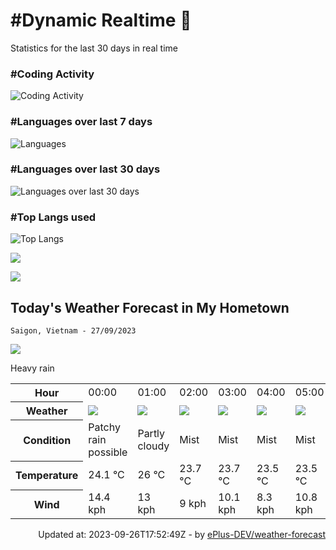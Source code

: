 # #Dynamic Realtime 💫

Statistics for the last 30 days in real time

### #Coding Activity

![Coding Activity](https://wakatime.com/share/@hoangit/f040630c-79e1-4e60-88f4-0d9ac2c2836a.svg "Coding Activity")

### #Languages over last 7 days

![Languages](https://wakatime.com/share/@hoangit/b096125c-54d3-497d-9357-f646151edaf0.svg "Languages")

### #Languages over last 30 days

![Languages over last 30 days](https://wakatime.com/share/@hoangit/a23576c8-da4a-4fb4-a796-209d67bee9e4.svg "Languages
over last 30 days")

### #Top Langs used

![Top Langs](https://github-readme-stats.vercel.app/api/top-langs/?username=hoangsvit&layout=compact)


![](https://komarev.com/ghpvc/?username=hoangsvit&style=for-the-badge)

[![](https://s11.flagcounter.com/count/1xO8/bg_FFFFFF/txt_000000/border_CCCCCC/columns_2/maxflags_10/viewers_3/labels_1/pageviews_1/flags_1/percent_0/)](https://s11.flagcounter.com/more/1xO8/)

## Today's Weather Forecast in My Hometown



`Saigon, Vietnam - 27/09/2023`

<img src="https://cdn.weatherapi.com/weather/64x64/day/308.png" />

Heavy rain


<table>
    <tr>
        <th>Hour</th>
        <td>00:00</td><td>01:00</td><td>02:00</td><td>03:00</td><td>04:00</td><td>05:00</td><td>06:00</td><td>07:00</td><td>08:00</td><td>09:00</td><td>10:00</td><td>11:00</td><td>12:00</td><td>13:00</td><td>14:00</td><td>15:00</td><td>16:00</td><td>17:00</td><td>18:00</td><td>19:00</td><td>20:00</td><td>21:00</td><td>22:00</td><td>23:00</td>
    </tr>
    <tr>
        <th>Weather</th>
        <td><img src="https://cdn.weatherapi.com/weather/64x64/night/176.png"></img></td><td><img src="https://cdn.weatherapi.com/weather/64x64/night/116.png"></img></td><td><img src="https://cdn.weatherapi.com/weather/64x64/night/143.png"></img></td><td><img src="https://cdn.weatherapi.com/weather/64x64/night/143.png"></img></td><td><img src="https://cdn.weatherapi.com/weather/64x64/night/143.png"></img></td><td><img src="https://cdn.weatherapi.com/weather/64x64/night/143.png"></img></td><td><img src="https://cdn.weatherapi.com/weather/64x64/day/143.png"></img></td><td><img src="https://cdn.weatherapi.com/weather/64x64/day/296.png"></img></td><td><img src="https://cdn.weatherapi.com/weather/64x64/day/353.png"></img></td><td><img src="https://cdn.weatherapi.com/weather/64x64/day/266.png"></img></td><td><img src="https://cdn.weatherapi.com/weather/64x64/day/296.png"></img></td><td><img src="https://cdn.weatherapi.com/weather/64x64/day/296.png"></img></td><td><img src="https://cdn.weatherapi.com/weather/64x64/day/353.png"></img></td><td><img src="https://cdn.weatherapi.com/weather/64x64/day/296.png"></img></td><td><img src="https://cdn.weatherapi.com/weather/64x64/day/266.png"></img></td><td><img src="https://cdn.weatherapi.com/weather/64x64/day/266.png"></img></td><td><img src="https://cdn.weatherapi.com/weather/64x64/day/308.png"></img></td><td><img src="https://cdn.weatherapi.com/weather/64x64/day/302.png"></img></td><td><img src="https://cdn.weatherapi.com/weather/64x64/night/308.png"></img></td><td><img src="https://cdn.weatherapi.com/weather/64x64/night/296.png"></img></td><td><img src="https://cdn.weatherapi.com/weather/64x64/night/296.png"></img></td><td><img src="https://cdn.weatherapi.com/weather/64x64/night/296.png"></img></td><td><img src="https://cdn.weatherapi.com/weather/64x64/night/353.png"></img></td><td><img src="https://cdn.weatherapi.com/weather/64x64/night/296.png"></img></td>
    </tr>
    <tr>
        <th>Condition</th>
        <td width="200px">Patchy rain possible</td><td width="200px">Partly cloudy</td><td width="200px">Mist</td><td width="200px">Mist</td><td width="200px">Mist</td><td width="200px">Mist</td><td width="200px">Mist</td><td width="200px">Light rain</td><td width="200px">Light rain shower</td><td width="200px">Light drizzle</td><td width="200px">Light rain</td><td width="200px">Light rain</td><td width="200px">Light rain shower</td><td width="200px">Light rain</td><td width="200px">Light drizzle</td><td width="200px">Light drizzle</td><td width="200px">Heavy rain</td><td width="200px">Moderate rain</td><td width="200px">Heavy rain</td><td width="200px">Light rain</td><td width="200px">Light rain</td><td width="200px">Light rain</td><td width="200px">Light rain shower</td><td width="200px">Light rain</td>
    </tr>
    <tr>
        <th>Temperature</th>
        <td>24.1 °C</td><td>26 °C</td><td>23.7 °C</td><td>23.7 °C</td><td>23.5 °C</td><td>23.5 °C</td><td>23.4 °C</td><td>23.6 °C</td><td>23.5 °C</td><td>23.8 °C</td><td>23.9 °C</td><td>23.7 °C</td><td>23.7 °C</td><td>24.1 °C</td><td>24.2 °C</td><td>24.3 °C</td><td>23.8 °C</td><td>23.7 °C</td><td>23.8 °C</td><td>24 °C</td><td>24.1 °C</td><td>24.2 °C</td><td>23.8 °C</td><td>23.6 °C</td>
    </tr>
    <tr>
        <th>Wind</th>
        <td>14.4 kph</td><td>13 kph</td><td>9 kph</td><td>10.1 kph</td><td>8.3 kph</td><td>10.8 kph</td><td>9.7 kph</td><td>16.2 kph</td><td>16.2 kph</td><td>18.7 kph</td><td>18 kph</td><td>19.1 kph</td><td>14.4 kph</td><td>11.5 kph</td><td>15.5 kph</td><td>15.5 kph</td><td>14.8 kph</td><td>13.3 kph</td><td>6.8 kph</td><td>9.4 kph</td><td>11.2 kph</td><td>17.6 kph</td><td>18 kph</td><td>11.9 kph</td>
    </tr>
</table>


<div align="right">
Updated at: 2023-09-26T17:52:49Z - by <a target="_blank" href="https://github.com/ePlus-DEV/weather-forecast">ePlus-DEV/weather-forecast</a>
</div>
